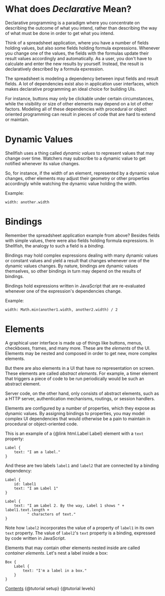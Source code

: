 # What does *Declarative* Mean?

Declarative programming is a paradigm where you concentrate on describing
the outcome of what you intend, rather than describing the way of what must be done
in order to get what you intend.

Think of a spreadsheet application, where you have a number of fields holding
values, but also some fields holding formula expressions. Whenever you change
one of the values, the fields with the formulas update their result values accordingly
and automatically. As a user, you don't have to calculate and enter the new
results by yourself. Instead, the result is declaratively described by a formula
epxression.

The spreadsheet is modeling a dependency between input fields and result
fields. A lot of dependencies exist also in application user interfaces, which
makes declarative programming an ideal choice for building UIs.

For instance, buttons may only be clickable under certain circumstances, while
the visibility or size of other elements may depend on a lot of other factors.
Modeling all of these dependencies with procedural or object oriented programming
can result in pieces of code that are hard to extend or maintain.

# Dynamic Values

Shellfish uses a thing called *dynamic values* to represent values that may change
over time. Watchers may subscribe to a dynamic value to get notified whenever its
value changes.

So, for instance, if the width of an element, represented by a dynamic value
changes, other elements may adjust their geometry or other properties accordingly
while watching the dynamic value holding the width.

Example:

    width: another.width

# Bindings

Remember the spreadsheet application example from above? Besides fields with simple
values, there were also fields holding formula expressions.
In Shellfish, the analogy to such a field is a *binding*.

Bindings may hold complex expressions dealing with many dynamic values or
constant values and yield a result that changes whenever one of the dynamic
values changes. By nature, bindings are dynamic values themselves, so other
bindings in turn may depend on the results of bindings.

Bindings hold expressions written in JavaScript that are re-evaluated
whenever one of the expression's dependencies change.

Example:

    width: Math.min(another1.width, another2.width) / 2

# Elements

A graphical user interface is made up of things like buttons, menus, checkboxes,
frames, and many more. These are the *elements* of the UI. Elements may be nested
and composed in order to get new, more complex elements.

But there are also elements in a UI that have no representation on screen. These
elements are called *abstract elements*. For example, a timer element that triggers
a piece of code to be run periodically would be such an abstract element.

Server code, on the other hand, only consists of abstract elements, such as a HTTP server, authentication mechanisms, routings, or session handlers.

Elements are configured by a number of properties, which they expose as dynamic values.
By assigning bindings to properties, you may model complex UI dependencies that
would otherwise be a pain to maintain in procedural or object-oriented code.

This is an example of a {@link html.Label Label} element with a `text` property:

    Label {
        text: "I am a label."
    }

And these are two labels `label1` and `label2` that are connected by a binding
dependency:

    Label {
        id: label1
        text: "I am Label 1"
    }

    Label {
        text: "I am Label 2. By the way, Label 1 shows " + label1.text.length + 
              " characters of text."
    }

Note how `label2` incorporates the value of a property of `label1` in its own
`text` property. The value of `label2`'s `text` property is a binding, expressed
by code written in JavaScript.

Elements that may contain other elements nested inside are called *container elements*.
Let's nest a label inside a box:

    Box {
        Label { 
            text: "I'm a label in a box."
        }
    }

<div class="navstrip"><span class="go-home"><a href="index.html">Contents</a></span><span class="go-previous">
{@tutorial setup}
</span><span class="go-next">
{@tutorial levels}
</span></div>
